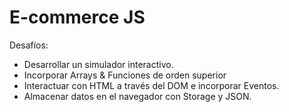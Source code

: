 # E-commerce JS

Desafíos:
- Desarrollar un simulador interactivo.
- Incorporar Arrays & Funciones de orden superior
- Interactuar con HTML a través del DOM e incorporar Eventos.
- Almacenar datos en el navegador con Storage y JSON.
